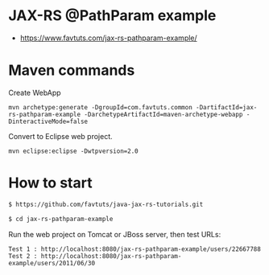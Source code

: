 # JAX-RS @PathParam example

* https://www.favtuts.com/jax-rs-pathparam-example/

# Maven commands

Create WebApp
```
mvn archetype:generate -DgroupId=com.favtuts.common -DartifactId=jax-rs-pathparam-example -DarchetypeArtifactId=maven-archetype-webapp -DinteractiveMode=false
```

Convert to Eclipse web project.
```
mvn eclipse:eclipse -Dwtpversion=2.0
```

# How to start

```bash
$ https://github.com/favtuts/java-jax-rs-tutorials.git

$ cd jax-rs-pathparam-example
```

Run the web project on Tomcat or JBoss server, then test URLs:
```
Test 1 : http://localhost:8080/jax-rs-pathparam-example/users/22667788
Test 2 : http://localhost:8080/jax-rs-pathparam-example/users/2011/06/30
```